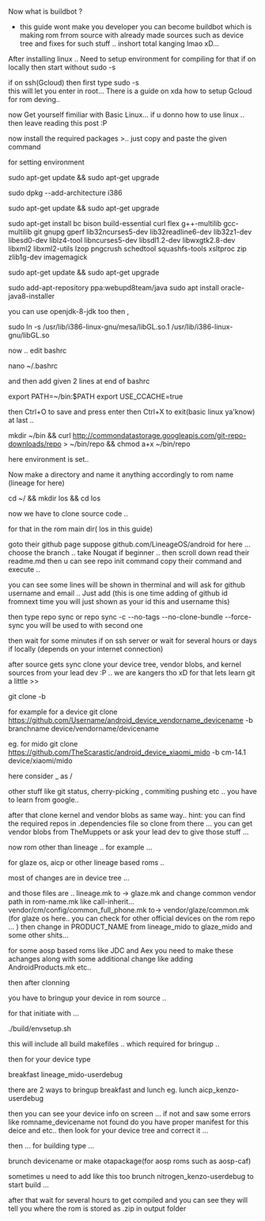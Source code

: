 

Now what is buildbot ?
- this guide wont make you developer you can become buildbot which is making rom frrom source with already made sources such as device tree and fixes for such stuff .. inshort total kanging lmao xD... 


After installing linux .. Need to setup environment for compiling 
for that  if on locally then start without sudo -s 

if on ssh(Gcloud) then first type 
     sudo -s   
this will let you enter in root... There is a guide on xda how to setup Gcloud for rom deving.. 

now Get yourself fimiliar with Basic Linux... 
if u donno how to use linux .. then leave reading this post :P


now install the required packages >.. just copy and paste the given command 


for setting environment 


sudo apt-get update && sudo apt-get upgrade 

sudo dpkg --add-architecture i386

sudo apt-get update && sudo apt-get upgrade 

sudo apt-get install bc bison build-essential curl flex g++-multilib gcc-multilib git gnupg gperf lib32ncurses5-dev lib32readline6-dev lib32z1-dev libesd0-dev
liblz4-tool libncurses5-dev libsdl1.2-dev libwxgtk2.8-dev libxml2 libxml2-utils lzop pngcrush schedtool squashfs-tools xsltproc zip zlib1g-dev imagemagick

sudo apt-get update && sudo apt-get upgrade 

sudo add-apt-repository ppa:webupd8team/java
sudo apt install oracle-java8-installer

you can use openjdk-8-jdk too 
then , 

sudo ln -s /usr/lib/i386-linux-gnu/mesa/libGL.so.1 /usr/lib/i386-linux-gnu/libGL.so

now .. edit bashrc

nano ~/.bashrc 

and then add given 2 lines at end of bashrc

export PATH=~/bin:$PATH
export USE_CCACHE=true

then Ctrl+O to save and press enter then Ctrl+X to exit(basic linux ya'know)
at last ..


mkdir ~/bin && curl http://commondatastorage.googleapis.com/git-repo-downloads/repo > ~/bin/repo && chmod a+x ~/bin/repo







here environment is set.. 

Now make a directory and name it anything accordingly to rom name (lineage for here) 

cd ~/ && mkdir los && cd los

now we have to clone source code .. 

for that in the rom main dir( los in this guide)


goto their github page suppose github.com/LineageOS/android for here ... 
choose the branch .. take Nougat if beginner .. 
then scroll down read their readme.md then u can see repo init command copy their command and execute .. 

you can see some lines will be shown in therminal and will ask for github username and email .. Just add (this is one time adding of github id fromnext time you will just shown as your id this and username this)

then type 
  repo sync 
or 
  repo sync -c --no-tags --no-clone-bundle --force-sync 
you will be used to with second one 


then wait for some minutes if on ssh server or wait for several hours or days if locally (depends on your internet connection)


after source gets sync clone your device tree, vendor blobs, and kernel sources from your lead dev :P .. we are kangers tho xD 
for that lets learn git a little >>

git clone <url> -b <branch-name> <file-path>
 
for example for a device
git clone https://github.com/Username/android_device_vendorname_devicename -b branchname device/vendorname/devicename

eg. for mido 
git clone https://github.com/TheScarastic/android_device_xiaomi_mido -b cm-14.1 device/xiaomi/mido


here consider _ as /

other stuff like git status, cherry-picking , commiting pushing etc .. you have to learn from google.. 

after that clone kernel and vendor blobs as same way.. 
hint: you can find the required repos in .dependencies file 
so clone from there ... 
you can get vendor blobs from TheMuppets or ask your lead dev to give those stuff ... 

now rom other than lineage .. for example ... 


for glaze os, aicp or other lineage based roms .. 

most of changes are in device tree ... 

and those files are .. 
lineage.mk  to -> glaze.mk 
and change common vendor path in rom-name.mk 
 like call-inherit... vendor/cm/config/common_full_phone.mk to-> vendor/glaze/common.mk (for glaze os here.. you can check for other official devices on the rom repo ... )
then change in PRODUCT_NAME from lineage_mido to glaze_mido and some other shits... 


for some aosp based roms like JDC and Aex you need to make these achanges along with some additional change like adding AndroidProducts.mk etc.. 

then after clonning 

you have to bringup your device in rom source ..

for that initiate with ... 

./build/envsetup.sh

this will include all build makefiles .. which required for bringup .. 


then for your device type

breakfast lineage_mido-userdebug 


there are 2 ways to bringup breakfast and lunch 
eg. lunch aicp_kenzo-userdebug 

then you can see your device info on screen ... 
if not and saw some errors like romname_devicename not found 
do you have proper manifest for this deice and etc.. then look for your device tree and correct it ... 

then ... 
for building type ... 

brunch devicename 
or 
make otapackage(for aosp roms such as aosp-caf)

sometimes u need to add like this too 
brunch nitrogen_kenzo-userdebug 
to start build ... 


after that wait for several hours to get compiled and you can see they will tell you where the rom is stored as .zip in output folder
